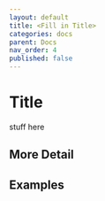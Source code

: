 ```yaml
---
layout: default
title: <Fill in Title>
categories: docs
parent: Docs
nav_order: 4
published: false
---
```


<!--- Remove published when the page is ready  --->

# Title

stuff here

## More Detail

## Examples
